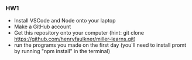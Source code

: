 ### HW1

- Install VSCode and Node onto your laptop
- Make a GitHub account
- Get this repository onto your computer (hint: git clone https://github.com/henryfaulkner/miller-learns.git)
- run the programs you made on the first day (you'll need to install promt by
  running "npm install" in the terminal)
